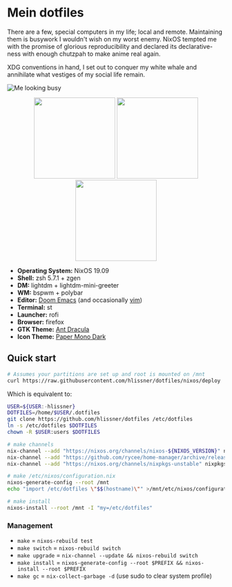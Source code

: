 # Mein dotfiles

There are a few, special computers in my life; local and remote. Maintaining
them is busywork I wouldn't wish on my worst enemy. NixOS tempted me with the
promise of glorious reproducibility and declared its declarative-ness with
enough chutzpah to make anime real again.

XDG conventions in hand, I set out to conquer my white whale and annihilate what
vestiges of my social life remain.

![Me looking busy](/../screenshots/fluorescence/fakebusy.png?raw=true)

<p align="center">
<span><img src="/../screenshots/fluorescence/desktop.png?raw=true" height="188" /></span>
<span><img src="/../screenshots/fluorescence/rofi.png?raw=true" height="188" /></span>
<span><img src="/../screenshots/fluorescence/tiling.png?raw=true" height="188" /></span>
</p>

+ **Operating System:** NixOS 19.09
+ **Shell:** zsh 5.7.1 + zgen
+ **DM:** lightdm + lightdm-mini-greeter
+ **WM:** bspwm + polybar
+ **Editor:** [Doom Emacs][doom-emacs] (and occasionally [vim][vimrc])
+ **Terminal:** st
+ **Launcher:** rofi
+ **Browser:** firefox
+ **GTK Theme:** [Ant Dracula](https://github.com/EliverLara/Ant-Dracula)
+ **Icon Theme:** [Paper Mono Dark](https://github.com/snwh/paper-icon-theme)

## Quick start

```sh
# Assumes your partitions are set up and root is mounted on /mnt
curl https://raw.githubusercontent.com/hlissner/dotfiles/nixos/deploy | sh
```

Which is equivalent to:

```sh
USER=${USER:-hlissner}
DOTFILES=/home/$USER/.dotfiles
git clone https://github.com/hlissner/dotfiles /etc/dotfiles
ln -s /etc/dotfiles $DOTFILES
chown -R $USER:users $DOTFILES

# make channels
nix-channel --add "https://nixos.org/channels/nixos-${NIXOS_VERSION}" nixos
nix-channel --add "https://github.com/rycee/home-manager/archive/release-${NIXOS_VERSION}.tar.gz" home-manager
nix-channel --add "https://nixos.org/channels/nixpkgs-unstable" nixpkgs-unstable

# make /etc/nixos/configuration.nix
nixos-generate-config --root /mnt
echo "import /etc/dotfiles \"$$(hostname)\"" >/mnt/etc/nixos/configuration.nix

# make install
nixos-install --root /mnt -I "my=/etc/dotfiles"
```

### Management

+ `make` = `nixos-rebuild test`
+ `make switch` = `nixos-rebuild switch`
+ `make upgrade` = `nix-channel --update && nixos-rebuild switch`
+ `make install` = `nixos-generate-config --root $PREFIX && nixos-install --root
  $PREFIX`
+ `make gc` = `nix-collect-garbage -d` (use sudo to clear system profile)


[doom-emacs]: https://github.com/hlissner/doom-emacs
[vimrc]: https://github.com/hlissner/.vim
